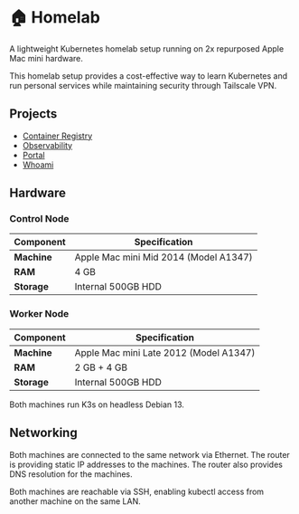 # 🏠 Homelab

A lightweight Kubernetes homelab setup running on 2x repurposed Apple Mac mini hardware.

This homelab setup provides a cost-effective way to learn Kubernetes and run personal services while maintaining security through Tailscale VPN.

## Projects

- [Container Registry](projects/container-registry/README.md)
- [Observability](projects/observability/README.md)
- [Portal](projects/portal/README.md)
- [Whoami](projects/whoami/README.md)

## Hardware

### Control Node

| Component | Specification |
|-----------|---------------|
| **Machine** | Apple Mac mini Mid 2014 (Model A1347) |
| **RAM** | 4 GB |
| **Storage** | Internal 500GB HDD |

### Worker Node

| Component | Specification |
|-----------|---------------|
| **Machine** | Apple Mac mini Late 2012 (Model A1347) |
| **RAM** | 2 GB + 4 GB |
| **Storage** | Internal 500GB HDD |

Both machines run K3s on headless Debian 13.

## Networking

Both machines are connected to the same network via Ethernet.
The router is providing static IP addresses to the machines.
The router also provides DNS resolution for the machines.

Both machines are reachable via SSH, enabling kubectl access from another machine on the same LAN.
